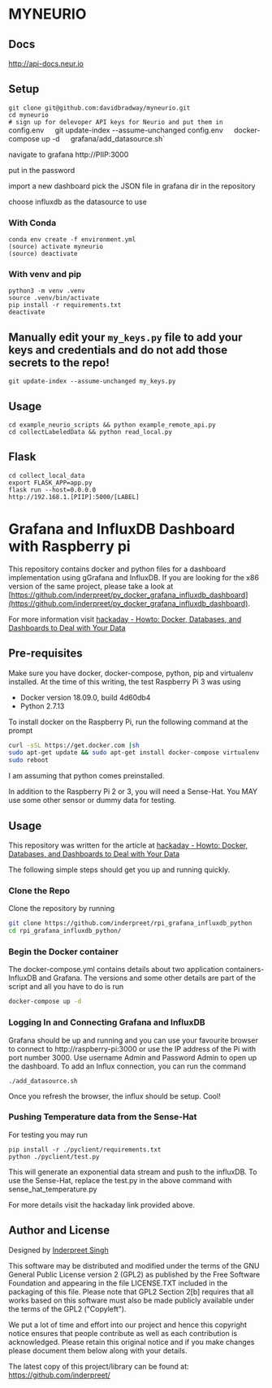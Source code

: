# MYNEURIO

## Docs

http://api-docs.neur.io

## Setup

`git clone git@github.com:davidbradway/myneurio.git`  
`cd myneurio`  
`# sign up for delevoper API keys for Neurio and put them in   
`config.env`  
`git update-index --assume-unchanged config.env`  
`docker-compose up -d`  
`grafana/add_datasource.sh`  

navigate to grafana http://PIIP:3000

put in the password 

import a new dashboard pick the JSON file in grafana dir in the repository

choose influxdb as the datasource to use  

### With Conda

`conda env create -f environment.yml`  
`(source) activate myneurio`  
`(source) deactivate`  

### With venv and pip

`python3 -m venv .venv`  
`source .venv/bin/activate`  
`pip install -r requirements.txt`  
`deactivate`

## Manually edit your `my_keys.py` file to add your keys and credentials and do not add those secrets to the repo!

`git update-index --assume-unchanged my_keys.py`

## Usage

`cd example_neurio_scripts && python example_remote_api.py`  
`cd collectLabeledData && python read_local.py`  

## Flask

`cd collect_local_data`  
`export FLASK_APP=app.py`  
`flask run --host=0.0.0.0`  
`http://192.168.1.[PIIP]:5000/[LABEL]`
# Grafana and InfluxDB Dashboard with Raspberry pi

This repository contains docker and python files for a dashboard implementation using gGrafana and InfluxDB. If you are looking for the x86 version of the same project, please take a look at [https://github.com/inderpreet/py_docker_grafana_influxdb_dashboard](https://github.com/inderpreet/py_docker_grafana_influxdb_dashboard).

For more information visit [hackaday - 
Howto: Docker, Databases, and Dashboards to Deal with Your Data](https://hackaday.com/2019/01/23/howto-docker-databases-and-dashboards-to-deal-with-your-data/)

## Pre-requisites

Make sure you have docker, docker-compose, python, pip and virtualenv installed. At the time of this writing, the test Raspberry Pi 3 was using

- Docker version 18.09.0, build 4d60db4
- Python 2.7.13

To install docker on the Raspberry Pi, run the following command at the prompt

```bash
curl -sSL https://get.docker.com |sh
sudo apt-get update && sudo apt-get install docker-compose virtualenv
sudo reboot
```

I am assuming that python comes preinstalled.

In addition to the Raspberry Pi 2 or 3, you will need a Sense-Hat. You MAY use some other sensor or dummy data for testing.

## Usage

This repository was written for the article at [hackaday - 
Howto: Docker, Databases, and Dashboards to Deal with Your Data](https://hackaday.com/2019/01/23/howto-docker-databases-and-dashboards-to-deal-with-your-data/)

The following simple steps should get you up and running quickly.

### Clone the Repo

Clone the repository by running 

```bash
git clone https://github.com/inderpreet/rpi_grafana_influxdb_python
cd rpi_grafana_influxdb_python/
```

### Begin the Docker container

The docker-compose.yml contains details about two application containers- InfluxDB and Grafana. The versions and some other details are part of the script and all you have to do is run

```bash
docker-compose up -d
```

### Logging In and Connecting Grafana and InfluxDB

Grafana should be up and running and you can use your favourite browser to connect to http://raspberry-pi:3000  or use the IP address of the Pi with port number 3000. Use username Admin and Password Admin to open up the dashboard. To add an Influx connection, you can run the command

```
./add_datasource.sh
```

Once you refresh the browser, the influx should be setup. Cool!

### Pushing Temperature data from the Sense-Hat

For testing you may run 

```
pip install -r ./pyclient/requirements.txt
python ./pyclient/test.py 
```

This will generate an exponential data stream and push to the influxDB. To use the Sense-Hat, replace the test.py in the above command with sense_hat_temperature.py 

For more details visit the hackaday link provided above.

## Author and License

Designed by [Inderpreet Singh](https://inderpreet.github.io)

This software may be distributed and modified under the terms of the GNU
General Public License version 2 (GPL2) as published by the Free Software
Foundation and appearing in the file LICENSE.TXT included in the packaging of
this file. Please note that GPL2 Section 2[b] requires that all works based
on this software must also be made publicly available under the terms of
the GPL2 ("Copyleft").

We put a lot of time and effort into our project and hence this copyright 
notice ensures that people contribute as well as each contribution is 
acknowledged. Please retain this original notice and if you make changes
please document them below along with your details.

The latest copy of this project/library can be found at: 
https://github.com/inderpreet/
